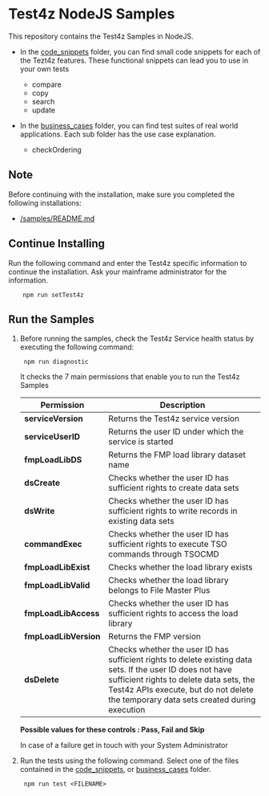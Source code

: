 # Test4z NodeJS Samples

This repository contains the Test4z Samples in NodeJS.
* In the [code_snippets](/samples/nodejs/code_snippets) folder, you can find small code snippets for each of the Tezt4z features. These functional snippets can lead you to use in your own tests
    * compare
    * copy
    * search
    * update
    
* In the [business_cases](/samples/nodejs/business_cases) folder, you can find test suites of real world applications. Each sub folder has the use case explanation.
    * checkOrdering 

## Note
Before continuing with the installation, make sure you completed the following installations:

* [/samples/README.md](/samples/README.md)

## Continue Installing

Run the following command and enter the Test4z specific information to continue the installation. Ask your mainframe administrator for the information. 

        npm run setTest4z
     
## Run the Samples
1. Before running the samples, check the Test4z Service health status by executing the following command:

        npm run diagnostic
        
    It checks the 7 main permissions that enable you to run the Test4z Samples
    
    | Permission | Description |
    | --- | --- |  
    **serviceVersion**    | Returns the Test4z service version
    **serviceUserID**     | Returns the user ID under which the service is started
    **fmpLoadLibDS**      | Returns the FMP load library dataset name
    **dsCreate**          | Checks whether the user ID has sufficient rights to create data sets
    **dsWrite**           | Checks whether the user ID has sufficient rights to write records in existing data sets
    **commandExec**       | Checks whether the user ID has sufficient rights to execute TSO commands through TSOCMD
    **fmpLoadLibExist**   | Checks whether the load library exists
    **fmpLoadLibValid**   | Checks whether the load library belongs to File Master Plus
    **fmpLoadLibAccess**  | Checks whether the user ID has sufficient rights to access the load library
    **fmpLoadLibVersion** | Returns the FMP version
    **dsDelete**          | Checks whether the user ID has sufficient rights to delete existing data sets. If the user ID does not have sufficient rights to delete data sets, the Test4z APIs execute, but do not delete the temporary data sets created during execution
                              
    **Possible values for these controls : Pass, Fail and Skip**
    
    In case of a failure get in touch with your System Administrator
2. Run the tests using the following command. Select one of the files contained in the [code_snippets](/samples/nodejs/code_snippets), or [business_cases](/samples/nodejs/business_cases) folder.

        npm run test <FILENAME>
